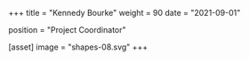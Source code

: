 +++
title = "Kennedy Bourke"
weight = 90
date = "2021-09-01"

position = "Project Coordinator"

[asset]
  image = "shapes-08.svg"
+++

